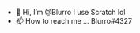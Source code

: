 - 👋 Hi, I’m @Blurro
I use Scratch lol
- 📫 How to reach me ... Blurro#4327

<!---
Blurro/Blurro is a ✨ special ✨ repository because its `README.md` (this file) appears on your GitHub profile.
You can click the Preview link to take a look at your changes.
--->
